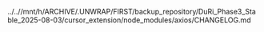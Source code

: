 ../..//mnt/h/ARCHIVE/.UNWRAP/FIRST/backup_repository/DuRi_Phase3_Stable_2025-08-03/cursor_extension/node_modules/axios/CHANGELOG.md